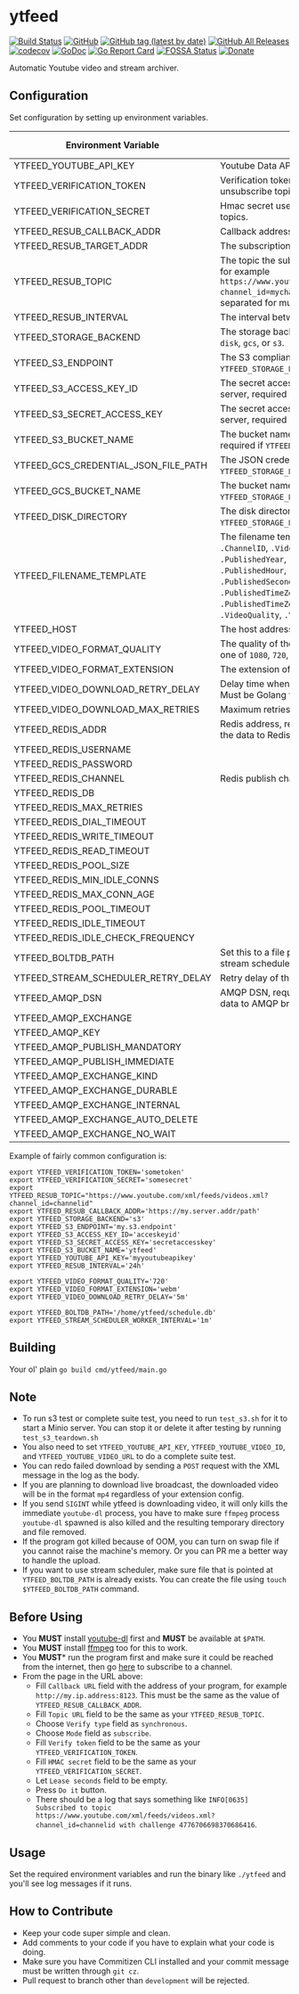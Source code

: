 # ytfeed
[![Build Status](https://travis-ci.org/worksinmagic/ytfeed.svg?branch=master)](https://travis-ci.org/worksinmagic/ytfeed)
[![GitHub](https://raw.githubusercontent.com/worksinmagic/ytfeed/master/LICENSE)](https://img.shields.io/github/license/worksinmagic/ytfeed)
[![GitHub tag (latest by date)](https://github.com/worksinmagic/ytfeed/releases/latest)](https://img.shields.io/github/v/tag/worksinmagic/ytfeed)
[![GitHub All Releases](https://github.com/worksinmagic/ytfeed/releases)](https://img.shields.io/github/downloads/worksinmagic/ytfeed/total)
[![codecov](https://codecov.io/gh/worksinmagic/ytfeed/branch/master/graph/badge.svg)](https://codecov.io/gh/worksinmagic/ytfeed)
[![GoDoc](https://godoc.org/github.com/worksinmagic/ytfeed?status.svg)](https://godoc.org/github.com/worksinmagic/ytfeed)
[![Go Report Card](https://goreportcard.com/badge/github.com/worksinmagic/ytfeed)](https://goreportcard.com/report/github.com/worksinmagic/ytfeed)
[![FOSSA Status](https://app.fossa.io/api/projects/git%2Bgithub.com%2Fworksinmagic%2Fytfeed.svg?type=small)](https://app.fossa.io/projects/git%2Bgithub.com%2Fworksinmagic%2Fytfeed?ref=badge_small)
[![Donate](https://img.shields.io/badge/Donate-PayPal-green.svg)](https://paypal.me/didasy)

Automatic Youtube video and stream archiver.

## Configuration

Set configuration by setting up environment variables.

| Environment Variable                 | Description                                                                                                                                                                                                                                                                                                                                           | Default Value                                                                                                                     | Is Required |
|--------------------------------------|-------------------------------------------------------------------------------------------------------------------------------------------------------------------------------------------------------------------------------------------------------------------------------------------------------------------------------------------------------|-----------------------------------------------------------------------------------------------------------------------------------|-------------|
|        YTFEED_YOUTUBE_API_KEY        | Youtube Data API Key.                                                                                                                                                                                                                                                                                                                       |                                                                                                                                   | true        |
|       YTFEED_VERIFICATION_TOKEN      | Verification token used to subscribe and unsubscribe topics.                                                                                                                                                                                                                                                                                |                                                                                                                                   | true        |
|      YTFEED_VERIFICATION_SECRET      | Hmac secret used to subscribe and unsubscribe topics.                                                                                                                                                                                                                                                                                       |                                                                                                                                   | true        |
|      YTFEED_RESUB_CALLBACK_ADDR      | Callback address to ytfeed.                                                                                                                                                                                                                                                                                                                 |                                                                                                                                   | true        |
|       YTFEED_RESUB_TARGET_ADDR       | The subscription page of pubsubhubbub.                                                                                                                                                                                                                                                                                                                | `https://pubsubhubbub.appspot.com/subscribe`                                                                                      |             |
|          YTFEED_RESUB_TOPIC          | The topic the subscription should subscribe to, for example `https://www.youtube.com/xml/feeds/videos.xml?channel_id=mychannelid`, can be space separated for multiple topics, required.                                                                                                                                                              |                                                                                                                                   | true        |
|         YTFEED_RESUB_INTERVAL        | The interval between resubscription.                                                                                                                                                                                                                                                                                                                  | `72h`                                                                                                                             |             |
|        YTFEED_STORAGE_BACKEND        | The storage backend, required. Must be one of `disk`, `gcs`, or `s3`.                                                                                                                                                                                                                                                                                 |                                                                                                                                   | true        |
|          YTFEED_S3_ENDPOINT          | The S3 compliant server endpoint, required if `YTFEED_STORAGE_BACKEND` is `s3`.                                                                                                                                                                                                                                                                       |                                                                                                                                   |             |
|        YTFEED_S3_ACCESS_KEY_ID       | The secret access key id for the S3 compliant server, required if  `YTFEED_STORAGE_BACKEND`  is  `s3` .                                                                                                                                                                                                                                               |                                                                                                                                   |             |
|      YTFEED_S3_SECRET_ACCESS_KEY     | The secret access key id for the S3 compliant server, required if  `YTFEED_STORAGE_BACKEND`  is  `s3` .                                                                                                                                                                                                                                               |                                                                                                                                   |             |
|         YTFEED_S3_BUCKET_NAME        | The bucket name for the S3 compliant server, required if  `YTFEED_STORAGE_BACKEND`  is  `s3` .                                                                                                                                                                                                                                                        |                                                                                                                                   |             |
| YTFEED_GCS_CREDENTIAL_JSON_FILE_PATH | The JSON credential file for GCS, only used if  `YTFEED_STORAGE_BACKEND`  is  `gcs` .                                                                                                                                                                                                                                                                 |                                                                                                                                   |             |
|        YTFEED_GCS_BUCKET_NAME        | The bucket name for GCS, required if  `YTFEED_STORAGE_BACKEND`  is  `gcs` .                                                                                                                                                                                                                                                                           |                                                                                                                                   |             |
|         YTFEED_DISK_DIRECTORY        | The disk directory path, required if `YTFEED_STORAGE_BACKEND` is `disk`.                                                                                                                                                                                                                                                                              |                                                                                                                                   |             |
|       YTFEED_FILENAME_TEMPLATE       | The filename template. The usable variables are `.ChannelID`, `.VideoID`, `.Published`, `.Title`, `.PublishedYear`, `.PublishedMonth`, `.PublishedDay`, `.PublishedHour`, `.PublishedMinute`, `.PublishedSecond`, `.PublishedNanosecond`, `.PublishedTimeZone`, `.PublishedTimeZoneOffsetSeconds`, `.VideoQuality`, `.VideoExtension`, and `.Author`. | `{{.ChannelID}}/{{.PublishedYear}}/{{.PublishedMonth}}/{{.PublishedDay}}/{{.PublishedTimeZone}}/{{.VideoID}}.{{.VideoExtension}}` |             |
|              YTFEED_HOST             | The host address.                                                                                                                                                                                                                                                                                                                                     | `:8123`                                                                                                                           |             |
|      YTFEED_VIDEO_FORMAT_QUALITY     | The quality of the video to download, must be one of `1080`, `720`, `640`, `480`, `360`, `240`, or `144`.                                                                                                                                                                                                                                             | `720`                                                                                                                             |             |
|     YTFEED_VIDEO_FORMAT_EXTENSION    | The extension of the video to download.                                                                                                                                                                                                                                                                                                               | `webm`                                                                                                                            |             |
|   YTFEED_VIDEO_DOWNLOAD_RETRY_DELAY  | Delay time when retrying, set to activate retries. Must be Golang time duration string. Example: `5m`                                                                                                                                                                                                                                                 |                                                                                                                                   |             |
|   YTFEED_VIDEO_DOWNLOAD_MAX_RETRIES  | Maximum retries before giving up.                                                                                                                                                                                                                                                                                                                     | `5`                                                                                                                               |             |
|           YTFEED_REDIS_ADDR          | Redis address, required if you want to publish the data to Redis PubSub.                                                                                                                                                                                                                                                                              |                                                                                                                                   |             |
|         YTFEED_REDIS_USERNAME        |                                                                                                                                                                                                                                                                                                                                                       |                                                                                                                                   |             |
|         YTFEED_REDIS_PASSWORD        |                                                                                                                                                                                                                                                                                                                                                       |                                                                                                                                   |             |
|         YTFEED_REDIS_CHANNEL         | Redis publish channel.                                                                                                                                                                                                                                                                                                                                | `ytfeed`                                                                                                                          |             |
|            YTFEED_REDIS_DB           |                                                                                                                                                                                                                                                                                                                                                       |                                                                                                                                   |             |
|       YTFEED_REDIS_MAX_RETRIES       |                                                                                                                                                                                                                                                                                                                                                       |                                                                                                                                   |             |
|       YTFEED_REDIS_DIAL_TIMEOUT      |                                                                                                                                                                                                                                                                                                                                                       |                                                                                                                                   |             |
|      YTFEED_REDIS_WRITE_TIMEOUT      |                                                                                                                                                                                                                                                                                                                                                       |                                                                                                                                   |             |
|       YTFEED_REDIS_READ_TIMEOUT      |                                                                                                                                                                                                                                                                                                                                                       |                                                                                                                                   |             |
|        YTFEED_REDIS_POOL_SIZE        |                                                                                                                                                                                                                                                                                                                                                       |                                                                                                                                   |             |
|      YTFEED_REDIS_MIN_IDLE_CONNS     |                                                                                                                                                                                                                                                                                                                                                       |                                                                                                                                   |             |
|       YTFEED_REDIS_MAX_CONN_AGE      |                                                                                                                                                                                                                                                                                                                                                       |                                                                                                                                   |             |
|       YTFEED_REDIS_POOL_TIMEOUT      |                                                                                                                                                                                                                                                                                                                                                       |                                                                                                                                   |             |
|       YTFEED_REDIS_IDLE_TIMEOUT      |                                                                                                                                                                                                                                                                                                                                                       |                                                                                                                                   |             |
|   YTFEED_REDIS_IDLE_CHECK_FREQUENCY  |                                                                                                                                                                                                                                                                                                                                                       |                                                                                                                                   |             |
|          YTFEED_BOLTDB_PATH          | Set this to a file path if you want to activate stream scheduler.                                                                                                                                                                                                                                                                                     |                                                                                                                                   |             |
|  YTFEED_STREAM_SCHEDULER_RETRY_DELAY | Retry delay of the scheduler.                                                                                                                                                                                                                                                                                                                         | `1m`                                                                                                                              |             |
|            YTFEED_AMQP_DSN           | AMQP DSN, required if you want to publish the data to AMQP broker.                                                                                                                                                                                                                                                                                    |                                                                                                                                   |             |
|         YTFEED_AMQP_EXCHANGE         |                                                                                                                                                                                                                                                                                                                                                       | `ytfeed`                                                                                                                          |             |
|            YTFEED_AMQP_KEY           |                                                                                                                                                                                                                                                                                                                                                       | `schedule`                                                                                                                        |             |
|     YTFEED_AMQP_PUBLISH_MANDATORY    |                                                                                                                                                                                                                                                                                                                                                       | `true`                                                                                                                            |             |
|     YTFEED_AMQP_PUBLISH_IMMEDIATE    |                                                                                                                                                                                                                                                                                                                                                       | `false`                                                                                                                           |             |
|       YTFEED_AMQP_EXCHANGE_KIND      |                                                                                                                                                                                                                                                                                                                                                       | `topic`                                                                                                                           |             |
|     YTFEED_AMQP_EXCHANGE_DURABLE     |                                                                                                                                                                                                                                                                                                                                                       | `true`                                                                                                                            |             |
|     YTFEED_AMQP_EXCHANGE_INTERNAL    |                                                                                                                                                                                                                                                                                                                                                       | `false`                                                                                                                           |             |
|   YTFEED_AMQP_EXCHANGE_AUTO_DELETE   |                                                                                                                                                                                                                                                                                                                                                       | `false`                                                                                                                           |             |
|     YTFEED_AMQP_EXCHANGE_NO_WAIT     |                                                                                                                                                                                                                                                                                                                                                       | `false`                                                                                                                           |             |

Example of fairly common configuration is:

```
export YTFEED_VERIFICATION_TOKEN='sometoken'
export YTFEED_VERIFICATION_SECRET='somesecret' 
export YTFEED_RESUB_TOPIC="https://www.youtube.com/xml/feeds/videos.xml?channel_id=channelid"
export YTFEED_RESUB_CALLBACK_ADDR='https://my.server.addr/path'
export YTFEED_STORAGE_BACKEND='s3'
export YTFEED_S3_ENDPOINT='my.s3.endpoint'
export YTFEED_S3_ACCESS_KEY_ID='acceskeyid'
export YTFEED_S3_SECRET_ACCESS_KEY='secretaccesskey'
export YTFEED_S3_BUCKET_NAME='ytfeed'
export YTFEED_YOUTUBE_API_KEY='myyoutubeapikey'
export YTFEED_RESUB_INTERVAL='24h'

export YTFEED_VIDEO_FORMAT_QUALITY='720'
export YTFEED_VIDEO_FORMAT_EXTENSION='webm'
export YTFEED_VIDEO_DOWNLOAD_RETRY_DELAY='5m'

export YTFEED_BOLTDB_PATH='/home/ytfeed/schedule.db'
export YTFEED_STREAM_SCHEDULER_WORKER_INTERVAL='1m'
```

## Building

Your ol' plain `go build cmd/ytfeed/main.go`

## Note

- To run s3 test or complete suite test, you need to run `test_s3.sh` for it to start a Minio server. You can stop it or delete it after testing by running `test_s3_teardown.sh`
- You also need to set `YTFEED_YOUTUBE_API_KEY`, `YTFEED_YOUTUBE_VIDEO_ID`, and `YTFEED_YOUTUBE_VIDEO_URL` to do a complete suite test.
- You can redo failed download by sending a `POST` request with the XML message in the log as the body.
- If you are planning to download live broadcast, the downloaded video will be in the format `mp4` regardless of your extension config.
- If you send `SIGINT` while ytfeed is downloading video, it will only kills the immediate `youtube-dl` process, you have to make sure `ffmpeg` process `youtube-dl` spawned is also killed and the resulting temporary directory and file removed.
- If the program got killed because of OOM, you can turn on swap file if you cannot raise the machine's memory. Or you can PR me a better way to handle the upload.
- If you want to use stream scheduler, make sure file that is pointed at `YTFEED_BOLTDB_PATH` is already exists. You can create the file using `touch $YTFEED_BOLTDB_PATH` command.

## Before Using

- You **MUST** install [youtube-dl](https://github.com/ytdl-org/youtube-dl) first and **MUST** be available at `$PATH`.
- You **MUST** install [ffmpeg](https://ffmpeg.org/) too for this to work.
- You **MUST*** run the program first and make sure it could be reached from the internet, then go [here](https://pubsubhubbub.appspot.com/subscribe) to subscribe to a channel.
- From the page in the URL above: 
    - Fill `Callback URL` field with the address of your program, for example `http://my.ip.address:8123`. This must be the same as the value of `YTFEED_RESUB_CALLBACK_ADDR`.
    - Fill `Topic URL` field to be the same as your `YTFEED_RESUB_TOPIC`. 
    - Choose `Verify type` field as `synchronous`.
    - Choose `Mode` field as `subscribe`.
    - Fill `Verify token` field to be the same as your `YTFEED_VERIFICATION_TOKEN`.
    - Fill `HMAC secret` field to be the same as your `YTFEED_VERIFICATION_SECRET`.
    - Let `Lease seconds` field to be empty.
    - Press `Do it` button.
    - There should be a log that says something like `INFO[0635] Subscribed to topic https://www.youtube.com/xml/feeds/videos.xml?channel_id=channelid with challenge 4776706698370686416`. 

## Usage

Set the required environment variables and run the binary like `./ytfeed`
and you'll see log messages if it runs.

## How to Contribute

- Keep your code super simple and clean.
- Add comments to your code if you have to explain what your code is doing.
- Make sure you have Commitizen CLI installed and your commit message must be written through `git cz`.
- Pull request to branch other than `development` will be rejected.
